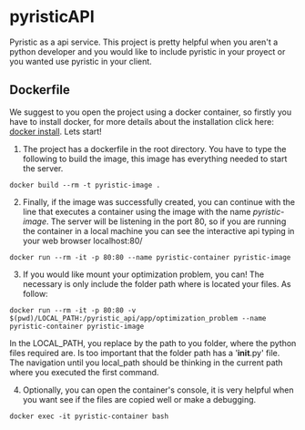# pyristicAPI
 Pyristic as a api service. This project is pretty helpful when you aren't
 a python developer and you would like to include pyristic in your proyect or
 you wanted use pyristic in your client.

 ## Dockerfile
 We suggest to you open the project using a docker container, so firstly you have to
 install docker, for more details about the installation click here: [docker install](https://docs.docker.com/get-docker/). Lets start!

 1. The project has a dockerfile in the root directory. You have to type the following to build the image, this image has everything needed to start the server.

```
docker build --rm -t pyristic-image .
```

2. Finally, if the image was successfully created, you can continue with the line that executes a container using the image with the name *pyristic-image*. The server will be listening in the port 80, so if you are running the container in a local machine you can see the interactive api typing in your web browser localhost:80/ 

```
docker run --rm -it -p 80:80 --name pyristic-container pyristic-image
```

3. If you would like mount your optimization problem, you can! The necessary is only include the folder path where is located your files. As follow:

```
docker run --rm -it -p 80:80 -v $(pwd)/LOCAL_PATH:/pyristic_api/app/optimization_problem --name pyristic-container pyristic-image
```

In the LOCAL_PATH, you replace by the path to you folder, where the python files required are. Is too important that the folder path has a '__init__.py' file.  The navigation until you local_path should be thinking in the current path where you executed the first command.

4. Optionally, you can open the container's console, it is very helpful when you want see if the files are copied well or make a debugging.

```
docker exec -it pyristic-container bash
```


